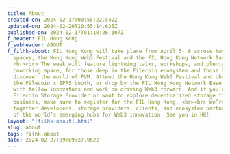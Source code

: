 ```yaml
---
title: About
created-on: 2024-02-17T00:55:22.542Z
updated-on: 2024-02-20T20:55:14.635Z
published-on: 2024-02-17T01:10:26.107Z
f_header: FIL Hong Kong
f_subheader: ABOUT
f_filhk-about: FIL Hong Kong will take place from April 5- 8 across two key
  spaces, the Hong Kong Web3 Festival and the FIL Hong Kong Network Base.
  <br><br> The week will feature lightning talks, workshops, and plenty of
  coworking space, for those deep in the Filecoin ecosystem and those looking to
  discover the world of FVM. Attend the Hong Kong Web3 Festival and check out
  the Filecoin x IPFS booth, or drop by the FIL Hong Kong Network Base to meet
  with fellow innovators and work on driving Web3 forward. And if you’re a
  Filecoin Storage Provider or want to explore decentralized storage for your
  business, make sure to register for the FIL Hong Kong. <br><br> We’re bringing
  together developers, storage providers, clients, and ecosystem partners in one
  of the world’s emerging hubs for Web3 innovation. See you in HK!
layout: "[filhk-about].html"
slug: about
tags: filhk-about
date: 2024-02-27T09:09:27.962Z
---
```

